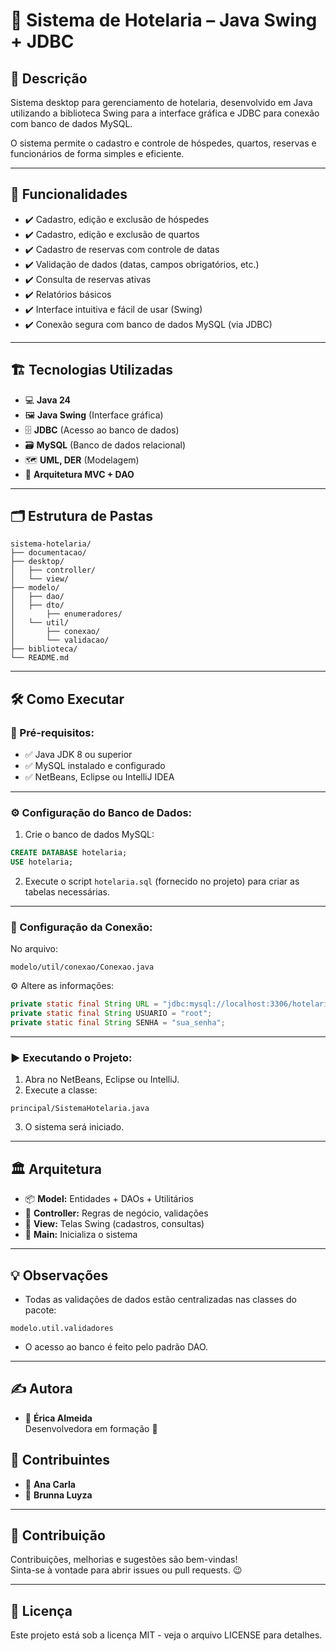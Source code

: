 
# 🏨 Sistema de Hotelaria – Java Swing + JDBC

## 📑 Descrição

Sistema desktop para gerenciamento de hotelaria, desenvolvido em Java utilizando a biblioteca Swing para a interface gráfica e JDBC para conexão com banco de dados MySQL.

O sistema permite o cadastro e controle de hóspedes, quartos, reservas e funcionários de forma simples e eficiente.

---

## 🚀 Funcionalidades

- ✔️ Cadastro, edição e exclusão de hóspedes
- ✔️ Cadastro, edição e exclusão de quartos
- ✔️ Cadastro de reservas com controle de datas
- ✔️ Validação de dados (datas, campos obrigatórios, etc.)
- ✔️ Consulta de reservas ativas
- ✔️ Relatórios básicos
- ✔️ Interface intuitiva e fácil de usar (Swing)
- ✔️ Conexão segura com banco de dados MySQL (via JDBC)

---

## 🏗️ Tecnologias Utilizadas

- 💻 **Java 24**
- 🖼️ **Java Swing** (Interface gráfica)
- 🗄️ **JDBC** (Acesso ao banco de dados)
- 🗃️ **MySQL** (Banco de dados relacional)
- 🗺️ **UML, DER** (Modelagem)
- 🧠 **Arquitetura MVC + DAO**

---

## 🗂️ Estrutura de Pastas

```
sistema-hotelaria/
├── documentacao/
├── desktop/
│   ├── controller/
│   └── view/
├── modelo/
│   ├── dao/
│   ├── dto/
│       ├── enumeradores/
│   └── util/
│       ├── conexao/
│       └── validacao/
├── biblioteca/
└── README.md
```

---

## 🛠️ Como Executar

### 🔧 Pré-requisitos:

- ✅ Java JDK 8 ou superior
- ✅ MySQL instalado e configurado
- ✅ NetBeans, Eclipse ou IntelliJ IDEA

---

### ⚙️ Configuração do Banco de Dados:

1. Crie o banco de dados MySQL:

```sql
CREATE DATABASE hotelaria;
USE hotelaria;
```

2. Execute o script `hotelaria.sql` (fornecido no projeto) para criar as tabelas necessárias.

---

### 🔌 Configuração da Conexão:

No arquivo:

```
modelo/util/conexao/Conexao.java
```

⚙️ Altere as informações:

```java
private static final String URL = "jdbc:mysql://localhost:3306/hotelaria";
private static final String USUARIO = "root";
private static final String SENHA = "sua_senha";
```

---

### ▶️ Executando o Projeto:

1. Abra no NetBeans, Eclipse ou IntelliJ.
2. Execute a classe:

```
principal/SistemaHotelaria.java
```

3. O sistema será iniciado.

---

## 🏛️ Arquitetura

- 📦 **Model:** Entidades + DAOs + Utilitários
- 🔗 **Controller:** Regras de negócio, validações
- 🎨 **View:** Telas Swing (cadastros, consultas)
- 🏁 **Main:** Inicializa o sistema

---

## 💡 Observações

- Todas as validações de dados estão centralizadas nas classes do pacote:

```
modelo.util.validadores
```

- O acesso ao banco é feito pelo padrão DAO.

---

## ✍️ Autora

- 👤 **Érica Almeida**  
Desenvolvedora em formação 🚀

## 🤝 Contribuintes
- 👤 **Ana Carla**
- 👤 **Brunna Luyza**  
---

## 🤝 Contribuição

Contribuições, melhorias e sugestões são bem-vindas!  
Sinta-se à vontade para abrir issues ou pull requests. 😉

---

## 📝 Licença

Este projeto está sob a licença MIT - veja o arquivo LICENSE para detalhes.
